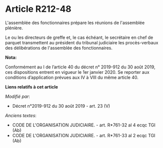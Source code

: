# Article R212-48

L'assemblée des fonctionnaires prépare les réunions de l'assemblée plénière. 

Le ou les directeurs de greffe et, le cas échéant, le secrétaire en chef de parquet transmettent au président du   tribunal
judiciaire les procès-verbaux des délibérations de l'assemblée des fonctionnaires.

**Nota:**

Conformément au I de l’article 40 du décret n° 2019-912 du 30 août 2019, ces dispositions entrent en vigueur le 1er janvier
2020. Se reporter aux conditions d’application prévues aux IV à VIII du même article 40.

**Liens relatifs à cet article**

_Modifié par_:

  - Décret n°2019-912 du 30 août 2019 - art. 23 (V)

_Anciens textes_:

  - CODE DE L'ORGANISATION JUDICIAIRE. - art. R*761-32 al 4 ecqc TGI (Ab)
  - CODE DE L'ORGANISATION JUDICIAIRE. - art. R*761-33 al 2 ecqc TGI (Ab)
